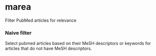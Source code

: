 # marea
Filter PubMed articles for relevance

### Naive filter
Select pubmed articles based on their MeSH descriptors or keywords for articles that do not have MeSH descriptors.
